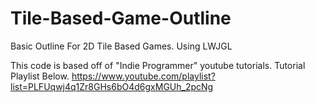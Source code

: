 # Tile-Based-Game-Outline
Basic Outline For 2D Tile Based Games. Using LWJGL

This code is based off of "Indie Programmer" youtube tutorials. Tutorial Playlist Below.
https://www.youtube.com/playlist?list=PLFUqwj4q1Zr8GHs6bO4d6gxMGUh_2pcNg
